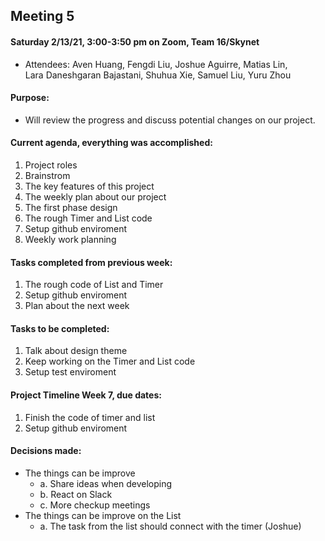 ## Meeting 5

#### Saturday 2/13/21, 3:00-3:50 pm on Zoom, Team 16/Skynet     
  - Attendees: Aven Huang, Fengdi Liu, Joshue Aguirre, Matias Lin,    
    Lara Daneshgaran Bajastani, Shuhua Xie, Samuel Liu, Yuru Zhou

#### Purpose: 
  - Will review the progress and discuss potential changes on our project. 
  
#### Current agenda, everything was accomplished:     
   1. Project roles
   2. Brainstrom
   3. The key features of this project
   4. The weekly plan about our project
   5. The first phase design
   6. The rough Timer and List code 
   7. Setup github enviroment
   8. Weekly work planning


#### Tasks completed from previous week: 
   1. The rough code of List and Timer
   2. Setup github enviroment 
   3. Plan about the next week
 
#### Tasks to be completed:    
   1. Talk about design theme
   2. Keep working on the Timer and List code
   3. Setup test enviroment

#### Project Timeline Week 7, due dates:    
   1. Finish the code of timer and list
   2. Setup github enviroment 

#### Decisions made:   
  - The things can be improve
     * a. Share ideas when developing
     * b. React on Slack
     * c. More checkup meetings
  - The things can be improve on the List 
     * a. The task from the list should connect with the timer (Joshue)
    
